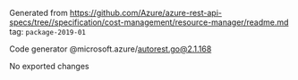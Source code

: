 Generated from https://github.com/Azure/azure-rest-api-specs/tree//specification/cost-management/resource-manager/readme.md tag: `package-2019-01`

Code generator @microsoft.azure/autorest.go@2.1.168

No exported changes